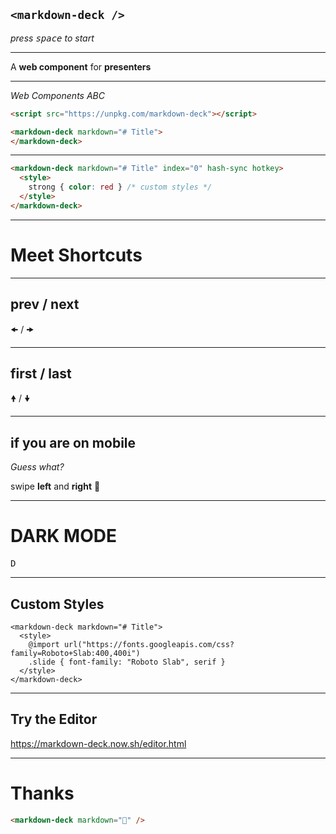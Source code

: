 ## `<markdown-deck />`

*press <kbd>space</kbd> to start*

---

A __web component__ for __presenters__

---

*Web Components ABC*

```html
<script src="https://unpkg.com/markdown-deck"></script>

<markdown-deck markdown="# Title">
</markdown-deck>
```

---

```html
<markdown-deck markdown="# Title" index="0" hash-sync hotkey>
  <style>
    strong { color: red } /* custom styles */
  </style>
</markdown-deck>
```
---

# Meet Shortcuts

---

## prev / next

<kbd>🠜</kbd> / <kbd>🠞</kbd>

---

## first / last

<kbd>🠝</kbd> / <kbd>🠟</kbd>

---

## if you are on mobile

*Guess what?*

swipe **left** and **right** 👋

---

# DARK MODE

<kbd>D</kbd>

---

## Custom Styles

```
<markdown-deck markdown="# Title">
  <style>
    @import url("https://fonts.googleapis.com/css?family=Roboto+Slab:400,400i")
    .slide { font-family: "Roboto Slab", serif }
  </style>
</markdown-deck>
```

---

## Try the Editor

https://markdown-deck.now.sh/editor.html

---

# Thanks

```html
<markdown-deck markdown="🦄" />
```
